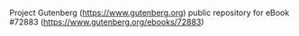 Project Gutenberg (https://www.gutenberg.org) public repository
for eBook #72883 (https://www.gutenberg.org/ebooks/72883)

